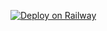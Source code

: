 [![Deploy on Railway](https://railway.app/button.svg)](https://railway.app/new/template?template=https%3A%2F%2Fgithub.com%2Fthedeveloper12%2FGroupHelper&plugins=postgresql&envs=bot_token%2Capi_id%2Capi_hash%2Cowner_id%2Cmessage_dump%2Cload%2Cno_load%2Cstrict_antispam%2Cworkers%2Cdel_cmds%2Cspamwatch_api%2Csudo_users%2Cwhitelist_users&optionalEnvs=spamwatch_api&strict_antispamDefault=False&workersDefault=4&del_cmdsDefault=False)
